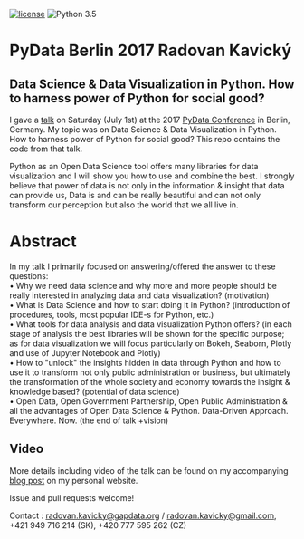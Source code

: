 [![license](https://img.shields.io/github/license/mashape/apistatus.svg)](https://github.com/radovankavicky/PyDataBerlin2017/blob/master/LICENSE)
![Python 3.5](https://img.shields.io/badge/python-3.5-blue.svg)

# PyData Berlin 2017 Radovan Kavický
## Data Science & Data Visualization in Python. How to harness power of Python for social good?

I gave a [talk](https://pydata.org/berlin2017/schedule/presentation/6/) on Saturday (July 1st) at the 2017 [PyData Conference](https://pydata.org/berlin2017/schedule/) in Berlin, Germany. My topic was on Data Science & Data Visualization in Python. How to harness power of Python for social good? This repo contains the code from that talk.

Python as an Open Data Science tool offers many libraries for data visualization and I will show you how to use and combine the best. I strongly believe that power of data is not only in the information & insight that data can provide us, Data is and can be really beautiful and can not only transform our perception but also the world that we all live in.

# Abstract

In my talk I primarily focused on answering/offered the answer to these questions: <br />
• Why we need data science and why more and more people should be really interested in analyzing data and data visualization? (motivation) <br />
• What is Data Science and how to start doing it in Python? (introduction of procedures, tools, most popular IDE-s for Python, etc.) <br />
• What tools for data analysis and data visualization Python offers? (in each stage of analysis the best libraries will be shown for the specific purpose; as for data visualization we will focus particularly on Bokeh, Seaborn, Plotly and use of Jupyter Notebook and Plotly) <br />
• How to "unlock" the insights hidden in data through Python and how to use it to transform not only public administration or business, but ultimately the transformation of the whole society and economy towards the insight & knowledge based? (potential of data science) <br />
• Open Data, Open Government Partnership, Open Public Administration & all the advantages of Open Data Science & Python. Data-Driven Approach. Everywhere. Now. (the end of talk +vision) <br />


## Video

More details including video of the talk can be found on my accompanying [blog post]() on my personal website. 

Issue and pull requests welcome!

Contact : radovan.kavicky@gapdata.org / radovan.kavicky@gmail.com, +421 949 716 214 (SK), +420 777 595 262 (CZ)

